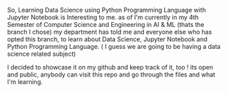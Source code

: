So, Learning Data Science using Python Programming Language with Jupyter Notebook is Interesting to me. as of I'm currently in my 4th Semester of Computer Science and Engineering in AI & ML (thats the branch I chose)
my department has told me and everyone else who has opted this branch, to learn about Data Science, Jupyter Notebook and Python Programming Language. ( I guess we are going to be having a data science related subject)

I decided to showcase it on my github and keep track of it, too ! 
its open and public, anybody can visit this repo and go through the files and what I'm learning.

